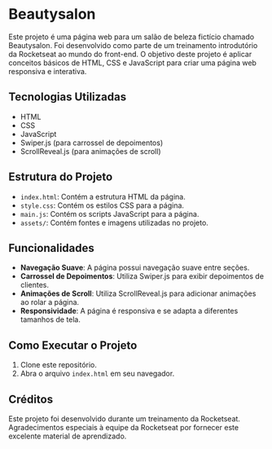 # Beautysalon

Este projeto é uma página web para um salão de beleza fictício chamado Beautysalon. Foi desenvolvido como parte de um treinamento introdutório da Rocketseat ao mundo do front-end. O objetivo deste projeto é aplicar conceitos básicos de HTML, CSS e JavaScript para criar uma página web responsiva e interativa.

## Tecnologias Utilizadas

- HTML
- CSS
- JavaScript
- Swiper.js (para carrossel de depoimentos)
- ScrollReveal.js (para animações de scroll)

## Estrutura do Projeto

- `index.html`: Contém a estrutura HTML da página.
- `style.css`: Contém os estilos CSS para a página.
- `main.js`: Contém os scripts JavaScript para a página.
- `assets/`: Contém fontes e imagens utilizadas no projeto.

## Funcionalidades

- **Navegação Suave**: A página possui navegação suave entre seções.
- **Carrossel de Depoimentos**: Utiliza Swiper.js para exibir depoimentos de clientes.
- **Animações de Scroll**: Utiliza ScrollReveal.js para adicionar animações ao rolar a página.
- **Responsividade**: A página é responsiva e se adapta a diferentes tamanhos de tela.

## Como Executar o Projeto

1. Clone este repositório.
2. Abra o arquivo `index.html` em seu navegador.

## Créditos

Este projeto foi desenvolvido durante um treinamento da Rocketseat. Agradecimentos especiais à equipe da Rocketseat por fornecer este excelente material de aprendizado.

